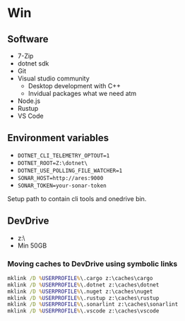 # Win

## Software

- 7-Zip
- dotnet sdk
- Git
- Visual studio community
  - Desktop development with C++
  - Invidual packages what we need atm
- Node.js
- Rustup
- VS Code

## Environment variables

- `DOTNET_CLI_TELEMETRY_OPTOUT=1`
- `DOTNET_ROOT=Z:\dotnet\`
- `DOTNET_USE_POLLING_FILE_WATCHER=1`
- `SONAR_HOST=http://ares:9000`
- `SONAR_TOKEN=your-sonar-token`

Setup path to contain cli tools and onedrive bin.

## DevDrive

- z:\
- Min 50GB

### Moving caches to DevDrive using symbolic links

```cmd
mklink /D %USERPROFILE%\.cargo z:\caches\cargo
mklink /D %USERPROFILE%\.dotnet z:\caches\dotnet
mklink /D %USERPROFILE%\.nuget z:\caches\nuget
mklink /D %USERPROFILE%\.rustup z:\caches\rustup
mklink /D %USERPROFILE%\.sonarlint z:\caches\sonarlint
mklink /D %USERPROFILE%\.vscode z:\caches\vscode
```
